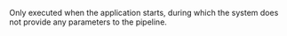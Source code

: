 Only executed when the application starts, during which the system does not provide any parameters to the pipeline.
